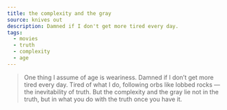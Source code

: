 ```yaml
---
title: the complexity and the gray
source: knives out
description: Damned if I don't get more tired every day.
tags:
  - movies
  - truth
  - complexity
  - age
---
```


> One thing I assume of age
> is weariness. Damned if I don’t get more tired every day.
> Tired of what I do, following orbs like lobbed rocks
> — the inevitability of truth.
> But the complexity 
> and the gray 
> lie not in the truth,
> but in what you do with the truth once you have it.